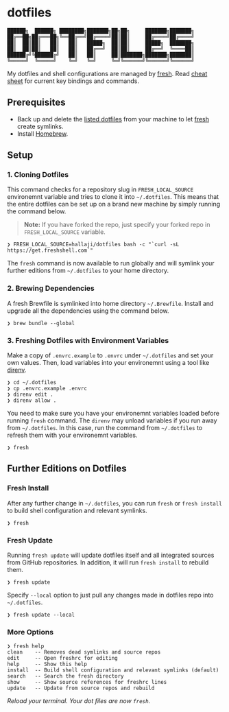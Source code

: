 # dotfiles

```text
██████╗  ██████╗ ████████╗███████╗██╗██╗     ███████╗███████╗
██╔══██╗██╔═══██╗╚══██╔══╝██╔════╝██║██║     ██╔════╝██╔════╝
██║  ██║██║   ██║   ██║   █████╗  ██║██║     █████╗  ███████╗
██║  ██║██║   ██║   ██║   ██╔══╝  ██║██║     ██╔══╝  ╚════██║
██████╔╝╚██████╔╝   ██║   ██║     ██║███████╗███████╗███████║
╚═════╝  ╚═════╝    ╚═╝   ╚═╝     ╚═╝╚══════╝╚══════╝╚══════╝
```

My dotfiles and shell configurations are managed by [fresh](https://freshshell.com). Read [cheat sheet](docs/CHEATSHEET.md)
for current key bindings and commands.

## Prerequisites

- Back up and delete the [listed dotfiles](docs/FRESH.md) from your machine to let [fresh](https://freshshell.com) create symlinks.
- Install [Homebrew](https://brew.sh/).

## Setup

### 1. Cloning Dotfiles

This command checks for a repository slug in `FRESH_LOCAL_SOURCE` environemnt variable and tries to clone it into `~/.dotfiles`. This means that the entire dotfiles can be set up on a brand new machine by simply running the command below.

> **Note:** If you have forked the repo, just specify your forked repo in `FRESH_LOCAL_SOURCE` variable.

```shell
❯ FRESH_LOCAL_SOURCE=hallaji/dotfiles bash -c "`curl -sL https://get.freshshell.com`"
```

The `fresh` command is now available to run globally and will symlink your further editions from `~/.dotfiles` to your home directory.

### 2. Brewing Dependencies

A fresh Brewfile is symlinked into home directory `~/.Brewfile`. Install and upgrade all the dependencies using the command below.

```shell
❯ brew bundle --global
```

### 3. Freshing Dotfiles with Environment Variables

Make a copy of `.envrc.example` to `.envrc` under `~/.dotfiles` and set your own values. Then, load variables into your environemnt using a tool like [direnv](https://direnv.net).

```shell
❯ cd ~/.dotfiles
❯ cp .envrc.example .envrc
❯ direnv edit .
❯ direnv allow .
```

You need to make sure you have your environemnt variables loaded before running `fresh` command. The `direnv` may unload variables if you run away from `~/.dotfiles`.
In this case, run the command from `~/.dotfiles` to refresh them with your environemnt variables.

```shell
❯ fresh
```

## Further Editions on Dotfiles

### Fresh Install

After any further change in `~/.dotfiles`, you can run `fresh` or `fresh install` to build shell configuration and relevant symlinks.

```shell
❯ fresh
```

### Fresh Update

Running `fresh update` will update dotfiles itself and all integrated sources from GitHub repositories. In addition, it will run `fresh install` to rebuild them.

```shell
❯ fresh update
```

Specify `--local` option to just pull any changes made in dotfiles repo into `~/.dotfiles`.

```shell
❯ fresh update --local
```

### More Options

```shell
❯ fresh help
clean    -- Removes dead symlinks and source repos
edit     -- Open freshrc for editing
help     -- Show this help
install  -- Build shell configuration and relevant symlinks (default)
search   -- Search the fresh directory
show     -- Show source references for freshrc lines
update   -- Update from source repos and rebuild
```

_Reload your terminal. Your dot files are now `fresh`._
